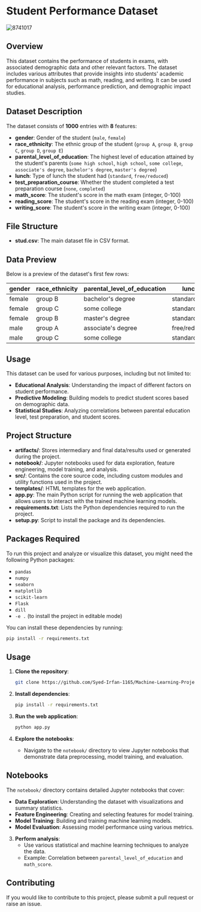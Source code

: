# Student Performance Dataset

![8741017](https://github.com/user-attachments/assets/094667d4-fd10-4c02-a215-90a549b4dc86)

## Overview

This dataset contains the performance of students in exams, with associated demographic data and other relevant factors. The dataset includes various attributes that provide insights into students' academic performance in subjects such as math, reading, and writing. It can be used for educational analysis, performance prediction, and demographic impact studies.

## Dataset Description

The dataset consists of **1000** entries with **8** features:

- **gender**: Gender of the student (`male`, `female`)
- **race_ethnicity**: The ethnic group of the student (`group A`, `group B`, `group C`, `group D`, `group E`)
- **parental_level_of_education**: The highest level of education attained by the student's parents (`some high school`, `high school`, `some college`, `associate's degree`, `bachelor's degree`, `master's degree`)
- **lunch**: Type of lunch the student had (`standard`, `free/reduced`)
- **test_preparation_course**: Whether the student completed a test preparation course (`none`, `completed`)
- **math_score**: The student's score in the math exam (integer, 0-100)
- **reading_score**: The student's score in the reading exam (integer, 0-100)
- **writing_score**: The student's score in the writing exam (integer, 0-100)

## File Structure

- **stud.csv**: The main dataset file in CSV format.

## Data Preview

Below is a preview of the dataset's first few rows:

| gender | race_ethnicity | parental_level_of_education | lunch        | test_preparation_course | math_score | reading_score | writing_score |
|--------|----------------|-----------------------------|--------------|-------------------------|------------|---------------|---------------|
| female | group B        | bachelor's degree           | standard     | none                    | 72         | 72            | 74            |
| female | group C        | some college                | standard     | completed               | 69         | 90            | 88            |
| female | group B        | master's degree             | standard     | none                    | 90         | 95            | 93            |
| male   | group A        | associate's degree          | free/reduced | none                    | 47         | 57            | 44            |
| male   | group C        | some college                | standard     | none                    | 76         | 78            | 75            |

## Usage

This dataset can be used for various purposes, including but not limited to:

- **Educational Analysis**: Understanding the impact of different factors on student performance.
- **Predictive Modeling**: Building models to predict student scores based on demographic data.
- **Statistical Studies**: Analyzing correlations between parental education level, test preparation, and student scores.

## Project Structure

- **artifacts/**: Stores intermediary and final data/results used or generated during the project.
- **notebook/**: Jupyter notebooks used for data exploration, feature engineering, model training, and analysis.
- **src/**: Contains the core source code, including custom modules and utility functions used in the project.
- **templates/**: HTML templates for the web application.
- **app.py**: The main Python script for running the web application that allows users to interact with the trained machine learning models.
- **requirements.txt**: Lists the Python dependencies required to run the project.
- **setup.py**: Script to install the package and its dependencies.

## Packages Required

To run this project and analyze or visualize this dataset, you might need the following Python packages:

- `pandas`
- `numpy`
- `seaborn`
- `matplotlib`
- `scikit-learn`
- `Flask`
- `dill`
- `-e .` (to install the project in editable mode)

You can install these dependencies by running:

```bash
pip install -r requirements.txt
```

## Usage

1. **Clone the repository**:
    ```bash
    git clone https://github.com/Syed-Irfan-1165/Machine-Learning-Project.git
    ```

2. **Install dependencies**:
    ```bash
    pip install -r requirements.txt
    ```

3. **Run the web application**:
    ```bash
    python app.py
    ```

4. **Explore the notebooks**:
   - Navigate to the `notebook/` directory to view Jupyter notebooks that demonstrate data preprocessing, model training, and evaluation.

## Notebooks

The `notebook/` directory contains detailed Jupyter notebooks that cover:
- **Data Exploration**: Understanding the dataset with visualizations and summary statistics.
- **Feature Engineering**: Creating and selecting features for model training.
- **Model Training**: Building and training machine learning models.
- **Model Evaluation**: Assessing model performance using various metrics.

3. **Perform analysis**:
    - Use various statistical and machine learning techniques to analyze the data.
    - Example: Correlation between `parental_level_of_education` and `math_score`.

## Contributing

If you would like to contribute to this project, please submit a pull request or raise an issue.

